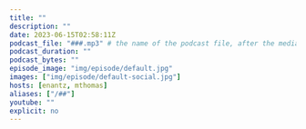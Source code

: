 ```yaml
---
title: ""
description: ""
date: 2023-06-15T02:58:11Z
podcast_file: "###.mp3" # the name of the podcast file, after the media prefix.
podcast_duration: ""
podcast_bytes: ""
episode_image: "img/episode/default.jpg"
images: ["img/episode/default-social.jpg"]
hosts: [enantz, mthomas]
aliases: ["/##"]
youtube: ""
explicit: no
---
```

